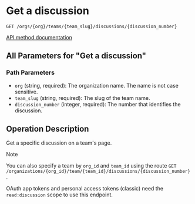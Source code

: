 # Get a discussion

`GET /orgs/{org}/teams/{team_slug}/discussions/{discussion_number}`

[API method documentation](https://docs.github.com/rest/teams/discussions#get-a-discussion)

## All Parameters for "Get a discussion"

### Path Parameters

- `org` (string, required): The organization name. The name is not case sensitive.
- `team_slug` (string, required): The slug of the team name.
- `discussion_number` (integer, required): The number that identifies the discussion.

## Operation Description

Get a specific discussion on a team's page.

> [!NOTE]
> You can also specify a team by `org_id` and `team_id` using the route `GET /organizations/{org_id}/team/{team_id}/discussions/{discussion_number}`.

OAuth app tokens and personal access tokens (classic) need the `read:discussion` scope to use this endpoint.
